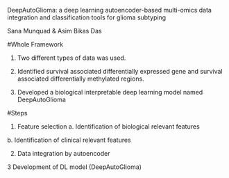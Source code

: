 DeepAutoGlioma: a deep learning autoencoder-based multi-omics data integration and classification tools for glioma subtyping

Sana Munquad & Asim Bikas Das

#Whole Framework

1. Two different types of data was used.

2. Identified survival associated differentially expressed gene and survival associated differentially methylated regions.

3. Developed a biological interpretable deep learning model named DeepAutoGlioma

#Steps

1. Feature selection
a. Identification of biological relevant features

b. Identification of clinical relevant features

2. Data integration by autoencoder

3 Development of DL model (DeepAutoGlioma)
